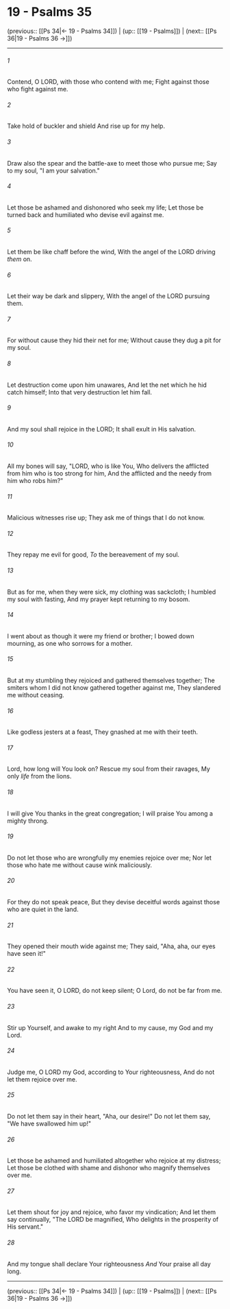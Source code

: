 # 19 - Psalms 35

(previous:: [[Ps 34|← 19 - Psalms 34]]) | (up:: [[19 - Psalms]]) | (next:: [[Ps 36|19 - Psalms 36 →]])

***


###### 1 
Contend, O LORD, with those who contend with me; Fight against those who fight against me. 

###### 2 
Take hold of buckler and shield And rise up for my help. 

###### 3 
Draw also the spear and the battle-axe to meet those who pursue me; Say to my soul, "I am your salvation." 

###### 4 
Let those be ashamed and dishonored who seek my life; Let those be turned back and humiliated who devise evil against me. 

###### 5 
Let them be like chaff before the wind, With the angel of the LORD driving _them_ on. 

###### 6 
Let their way be dark and slippery, With the angel of the LORD pursuing them. 

###### 7 
For without cause they hid their net for me; Without cause they dug a pit for my soul. 

###### 8 
Let destruction come upon him unawares, And let the net which he hid catch himself; Into that very destruction let him fall. 

###### 9 
And my soul shall rejoice in the LORD; It shall exult in His salvation. 

###### 10 
All my bones will say, "LORD, who is like You, Who delivers the afflicted from him who is too strong for him, And the afflicted and the needy from him who robs him?" 

###### 11 
Malicious witnesses rise up; They ask me of things that I do not know. 

###### 12 
They repay me evil for good, _To_ the bereavement of my soul. 

###### 13 
But as for me, when they were sick, my clothing was sackcloth; I humbled my soul with fasting, And my prayer kept returning to my bosom. 

###### 14 
I went about as though it were my friend or brother; I bowed down mourning, as one who sorrows for a mother. 

###### 15 
But at my stumbling they rejoiced and gathered themselves together; The smiters whom I did not know gathered together against me, They slandered me without ceasing. 

###### 16 
Like godless jesters at a feast, They gnashed at me with their teeth. 

###### 17 
Lord, how long will You look on? Rescue my soul from their ravages, My only _life_ from the lions. 

###### 18 
I will give You thanks in the great congregation; I will praise You among a mighty throng. 

###### 19 
Do not let those who are wrongfully my enemies rejoice over me; Nor let those who hate me without cause wink maliciously. 

###### 20 
For they do not speak peace, But they devise deceitful words against those who are quiet in the land. 

###### 21 
They opened their mouth wide against me; They said, "Aha, aha, our eyes have seen it!" 

###### 22 
You have seen it, O LORD, do not keep silent; O Lord, do not be far from me. 

###### 23 
Stir up Yourself, and awake to my right And to my cause, my God and my Lord. 

###### 24 
Judge me, O LORD my God, according to Your righteousness, And do not let them rejoice over me. 

###### 25 
Do not let them say in their heart, "Aha, our desire!" Do not let them say, "We have swallowed him up!" 

###### 26 
Let those be ashamed and humiliated altogether who rejoice at my distress; Let those be clothed with shame and dishonor who magnify themselves over me. 

###### 27 
Let them shout for joy and rejoice, who favor my vindication; And let them say continually, "The LORD be magnified, Who delights in the prosperity of His servant." 

###### 28 
And my tongue shall declare Your righteousness _And_ Your praise all day long.

***

(previous:: [[Ps 34|← 19 - Psalms 34]]) | (up:: [[19 - Psalms]]) | (next:: [[Ps 36|19 - Psalms 36 →]])
